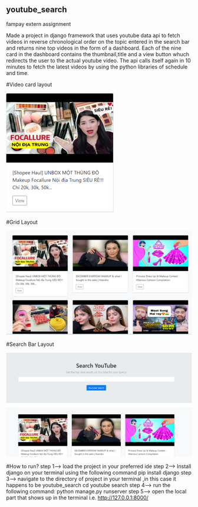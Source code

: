 ## youtube_search
fampay extern assignment

Made a project in django framework that uses youtube data api to fetch videos in reverse chronological order on the topic entered in the search bar and returns nine top videos in the form of a dashboard. 
Each of the nine card in the dashboard contains the thumbnail,title and a view button whuch redirects the user to the actual youtube video.
The api calls itself again in 10 minutes to fetch the latest videos by using the python libraries of schedule and time.


#Video card layout


![alt text](https://github.com/vidushi2001/youtube_search/blob/main/video%20card.png)

#Grid Layout

![alt text](https://github.com/vidushi2001/youtube_search/blob/main/grid%20(2).png)

#Search Bar Layout


![alt text](https://github.com/vidushi2001/youtube_search/blob/main/search%20bar%20(2).png)

#How to run?
step 1--> load the project in your preferred ide
step 2--> Install django on your terminal using the following command
                pip install django
step 3--> navigate to the directory of project in your terminal ,in this case it happens to be    youtube_search
                cd youtube search
step 4--> run the following command:
                python manage.py runserver
step 5--> open the local part that shows up in the terminal i.e. http://127.0.0.1:8000/                
                
